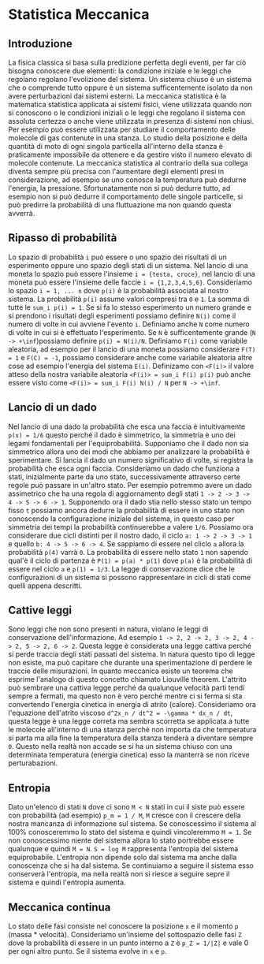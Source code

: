 # Statistica Meccanica

## Introduzione
La fisica classica si basa sulla predizione perfetta degli eventi, per far ciò bisogna conoscere due elementi: la condizione iniziale e le leggi che regolano regolano l'evolizione del sistema. Un sistema chiuso è un sistema che o comprende tutto oppure è un sistema sufficentemente isolato da non avere perturbazioni dai sistemi esterni.
La meccanica statistica è la matematica statistica applicata ai sistemi fisici, viene utilizzata quando non si conoscono o le condizioni iniziali o le leggi che regolano il sistema con assoluta certezza o anche viene utilizzata in presenza di sistemi non chiusi.
Per esempio può essere utilizzata per studiare il comportamento delle molecole di gas contenute in una stanza. Lo studio della posizione e della quantità di moto di ogni singola particella all'interno della stanza è praticamente impossibile da ottenere e da gestire visto il numero elevato di molecole contenute. La meccanica statistica al contrario della sua collega diventa sempre più precisa con l'aumentare degli elementi presi in considerazione, ad esempio se uno conosce la temperatura può dedurne l'energia, la pressione. Sfortunatamente non si può dedurre tutto, ad esempio non si può dedurre il comportamento delle singole particelle, si può predirre la probabilità di una fluttuazione ma non quando questa avverrà.

## Ripasso di probabilità
Lo spazio di probabilità `i` può essere o uno spazio dei risultati di un esperimento oppure uno spazio degli stati di un sistema. Nel lancio di una moneta lo spazio può essere l'insieme `i = {testa, croce}`, nel lancio di una moneta può essere l'insieme delle faccie `i = {1,2,3,4,5,6}`. Consideriamo lo spazio `i = 1, ... n` dove `p(i)` è la probabilità associata al nostro sistema. La probabilità `p(i)` assume valori compresi tra `0` e `1`. La somma di tutte le `sum_i p(i) = 1`. Se si fa lo stesso esperimento un numero grande e si prendono i risultati degli esperimenti possiamo definire `N(i)` come il numero di volte in cui avviene l'evento `i`. Definiamo anche `N` come numero di volte in cui si è effettuato l'esperimento. Se `N` è sufficentemente grande (`N -> +\inf`)possiamo definire `p(i) = N(i)/N`. Definiamo `F(i)` come variabile aleatoria, ad esempio per il lancio di una moneta possiamo considerare `F(T) = 1` e `F(C) = -1`, possiamo considerare anche come variabile aleatoria altre cose ad esempio l'energia del sistema `E(i)`. Definizamo con `<F(i)>` il valore atteso della nostra variabile aleatoria `<F(i)> = sum_i F(i) p(i)` può anche essere visto come `<F(i)> = sum_i F(i) N(i) / N` per `N -> +\inf`.

## Lancio di un dado
Nel lancio di una dado la probabilità che esca una faccia è intuitivamente `p(x) = 1/6` questo perché il dado è simmetrico, la simmetria è uno dei legami fondamentali per l'equiprobabilità. Supponiamo che il dado non sia simmetrico allora uno dei modi che abbiamo per analizzare la probabilità è sperimentare. Si lancia il dado un numero significativo di volte, si registra la probabilità che esca ogni faccia.
Consideriamo un dado che funziona a stati, inizialmente parte da uno stato, successivamente attraverso certe regole può passare in un'altro stato. Per esempio potremmo avere un dado assimetrico che ha una regola di aggiornamento degli stati `1 -> 2 -> 3 -> 4 -> 5 -> 6 -> 1`. Supponendo ora il dado stia nello stesso stato un tempo fisso `t` possiamo ancora dedurre la probabilità di essere in uno stato non conoscendo la configurazione iniziale del sistema, in questo caso per simmetria dei tempi la probabilità continuerebbe a valere `1/6`. Possiamo ora considerare due cicli distinti per il nostro dado, il ciclo `a: 1 -> 2 -> 3 -> 1` e quello `b: 4 -> 5 -> 6 -> 4`. Se sappiamo di essere nel cliclo `a` allora la probabilità `p(4)` varrà `0`. La probabilità di essere nello stato `1` non sapendo qual'è il ciclo di partenza è `P(1) = p(a) * p(1)` dove `p(a)` è la probabilità di essere nel ciclo `a` e `p(1) = 1/3`. La legge di conservazione dice che le configurazioni di un sistema si possono rappresentare in cicli di stati come quelli appena descritti.

## Cattive leggi
Sono leggi che non sono presenti in natura, violano le leggi di conservazione dell'informazione. Ad esempio `1 -> 2, 2 -> 2, 3 -> 2, 4 -> 2, 5 -> 2, 6 -> 2`. Questa legge è considerata una legge cattiva perché si perde traccia degli stati passati del sistema. In natura questo tipo di legge non esiste, ma può capitare che durante una sperimentazione di perdere le traccie delle misurazioni. In quanto meccanica esiste un teorema che esprime l'analogo di questo concetto chiamato Liouville theorem. L'attrito può sembrare una cattiva legge perché da qualunque velocità parti tendi sempre a fermati, ma questo non è vero perché mentre ci si ferma si sta convertendo l'energia cinetica in energia di atrito (calore). Consideriamo ora l'equazione dell'atrito viscoso `d^2x_n / dt^2 = -\gamma * dx_n / dt`, questa legge è una legge correta ma sembra scorretta se applicata a tutte le molecole all'interno di una stanza perché non importa da che temperatura si parta ma alla fine la temperatura della stanza tenderà a diventare sempre `0`. Questo nella realtà non accade se si ha un sistema chiuso con una determinata temperatura (energia cinetica) esso la manterrà se non riceve perturabazioni.

## Entropia
Dato un'elenco di stati `N` dove ci sono `M < N` stati in cui il siste può essere con probabilità (ad esempio) `p_m = 1 / M`, `M` cresce con il crescere della nostra mancanza di informazione sul sistema. Se conoscessimo il sistema al 100% conosceremmo lo stato del sistema e quindi vincoleremmo `M = 1`. Se non conoscessimo niente del sistema allora lo stato portrebbe essere qualunque e quindi `M = N`. `S = log M` rappresenta l'entropia del sistema equiprobabile. L'entropia non dipende solo dal sistema ma anche dalla conoscenza che si ha dal sistema. Se continuiamo a seguire il sistema esso conserverà l'entropia, ma nella realtà non si riesce a seguire sepre il sistema e quindi l'entropia aumenta.

## Meccanica continua
Lo stato delle fasi consiste nel conoscere la posizione `x` e il momento `p` (massa * velocità). Consideriamo un'insieme del sottospazio delle fasi `Z` dove la probabilità di essere in un punto interno a `Z` è `p_Z = 1/|Z|` e vale 0 per ogni altro punto. Se il sistema evolve in `x` e `p`.
